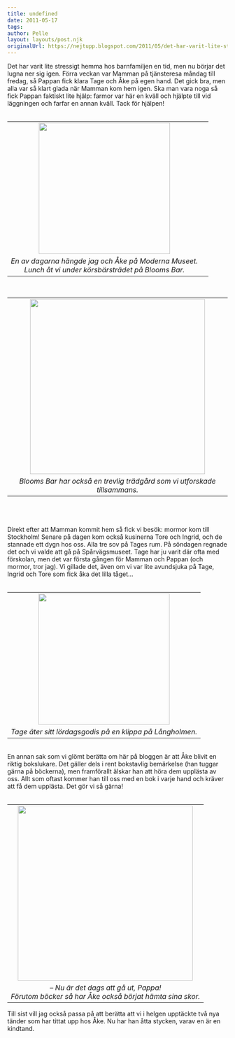 ```yaml
---
title: undefined
date: 2011-05-17
tags: 	
author: Pelle
layout: layouts/post.njk
originalUrl: https://nejtupp.blogspot.com/2011/05/det-har-varit-lite-stressigt-hemma-hos.html
---
```


Det har varit lite stressigt hemma hos barnfamiljen en tid, men nu börjar det lugna ner sig igen. Förra veckan var Mamman på tjänsteresa måndag till fredag, så Pappan fick klara Tage och Åke på egen hand. Det gick bra, men alla var så klart glada när Mamman kom hem igen. Ska man vara noga så fick Pappan faktiskt lite hjälp: farmor var här en kväll och hjälpte till vid läggningen och farfar en annan kväll. Tack för hjälpen!<br><br><table align="center" cellpadding="0" cellspacing="0" class="tr-caption-container" style="margin-left: auto; margin-right: auto; text-align: center;"><tbody><tr><td style="text-align: center;"> <img src="../../../img/2011/05/Blooms+bar+med+A%25CC%258Ake-IMG_1205.jpg" width="300"></td></tr><tr><td class="tr-caption" style="text-align: center;"><i>En av dagarna hängde jag och Åke på Moderna Museet. <br>Lunch åt vi under körsbärsträdet på Blooms Bar.</i></td><td class="tr-caption" style="text-align: center;"><br></td></tr></tbody></table><br><table align="center" cellpadding="0" cellspacing="0" class="tr-caption-container" style="margin-left: auto; margin-right: auto; text-align: center;"><tbody><tr><td style="text-align: center;"> <img src="../../../img/2011/05/Blooms+bar+med+A%25CC%258Ake-IMG_1230.jpg" width="400"></td></tr><tr><td class="tr-caption" style="text-align: center;"><i>Blooms Bar har också en trevlig trädgård som vi utforskade tillsammans.</i></td></tr></tbody></table><br><br><br>Direkt efter att Mamman kommit hem så fick vi besök: mormor kom till Stockholm! Senare på dagen kom också kusinerna Tore och Ingrid, och de stannade ett dygn hos oss. Alla tre sov på Tages rum. På söndagen regnade det och vi valde att gå på Spårvägsmuseet. Tage har ju varit där ofta med förskolan, men det var första gången för Mamman och Pappan (och mormor, tror jag). Vi gillade det, även om vi var lite avundsjuka på Tage, Ingrid och Tore som fick åka det lilla tåget...<br><br><table align="center" cellpadding="0" cellspacing="0" class="tr-caption-container" style="margin-left: auto; margin-right: auto; text-align: center;"><tbody><tr><td style="text-align: center;"> <img src="../../../img/2011/05/La%25CC%258Angholmen+med+mormor-IMG_1237.jpg" width="300"></td></tr><tr><td class="tr-caption" style="text-align: center;"><i>Tage äter sitt lördagsgodis på en klippa på Långholmen.</i></td></tr></tbody></table><br>En annan sak som vi glömt berätta om här på bloggen är att Åke blivit en riktig bokslukare. Det gäller dels i rent bokstavlig bemärkelse (han tuggar gärna på böckerna), men framförallt älskar han att höra dem upplästa av oss. Allt som oftast kommer han till oss med en bok i varje hand och kräver att få dem upplästa. Det gör vi så gärna!<br><br><table align="center" cellpadding="0" cellspacing="0" class="tr-caption-container" style="margin-left: auto; margin-right: auto; text-align: center;"><tbody><tr><td style="text-align: center;"> <img src="../../../img/2011/05/Hemmabilder-_MG_9152.jpg" width="400"></td></tr><tr><td class="tr-caption" style="text-align: center;"><i>– Nu är det dags att gå ut, Pappa! <br>Förutom böcker så har Åke också börjat hämta sina skor.</i> </td></tr></tbody></table>Till sist vill jag också passa på att berätta att vi i helgen upptäckte två nya tänder som har tittat upp hos Åke. Nu har han åtta stycken, varav en är en kindtand.
